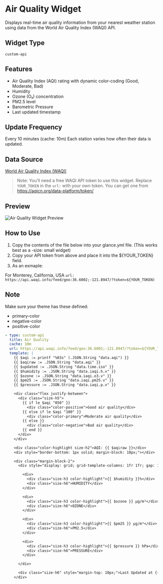 # Air Quality Widget

Displays real-time air quality information from your nearest weather station using data from the World Air Quality Index (WAQI) API.

## Widget Type
`custom-api`

## Features
- Air Quality Index (AQI) rating with dynamic color-coding (Good, Moderate, Bad)
- Humidity
- Ozone (O₃) concentration
- PM2.5 level
- Barometric Pressure
- Last updated timestamp

## Update Frequency
Every 10 minutes (cache: 10m)
Each station varies how often their data is updated.

## Data Source
[World Air Quality Index (WAQI)](https://waqi.info/)

> Note: You’ll need a free WAQI API token to use this widget. Replace `YOUR_TOKEN` in the `url:` with your own token. You can get one from https://aqicn.org/data-platform/token/

## Preview

![Air Quality Widget Preview](./preview/air-quality.png)

## How to Use
1. Copy the contents of the file below into your glance.yml file. (This works best as a -size: small widget)
2. Copy your API token from above and place it into the ${YOUR_TOKEN} field.
3. As an exmaple:

For Monterey, California, USA
`url: https://api.waqi.info/feed/geo:36.6002;-121.8947/?token=${YOUR_TOKEN)`

## Note
Make sure your theme has these defined:
- primary-color
- negative-color
- positive-color

```yaml
- type: custom-api
  title: Air Quality
  cache: 10m
  url: https://api.waqi.info/feed/geo:36.6002;-121.8947/?token=${YOUR_TOKEN}
  template: |
    {{ $aqi := printf "%03s" (.JSON.String "data.aqi") }}
    {{ $aqiraw := .JSON.String "data.aqi" }}
    {{ $updated := .JSON.String "data.time.iso" }}
    {{ $humidity := .JSON.String "data.iaqi.h.v" }}
    {{ $ozone := .JSON.String "data.iaqi.o3.v" }}
    {{ $pm25 := .JSON.String "data.iaqi.pm25.v" }}
    {{ $pressure := .JSON.String "data.iaqi.p.v" }}

    <div class="flex justify-between">
      <div class="size-h5">
        {{ if le $aqi "050" }}
          <div class="color-positive">Good air quality</div>
        {{ else if le $aqi "100" }}
          <div class="color-primary">Moderate air quality</div>
        {{ else }}
          <div class="color-negative">Bad air quality</div>
        {{ end }}
      </div>
    </div>

    <div class="color-highlight size-h2">AQI: {{ $aqiraw }}</div>
    <div style="border-bottom: 1px solid; margin-block: 10px;"></div>

    <div class="margin-block-2">
      <div style="display: grid; grid-template-columns: 1fr 1fr; gap: 10px;">

        <div>
          <div class="size-h3 color-highlight">{{ $humidity }}%</div>
          <div class="size-h6">HUMIDITY</div>
        </div>

        <div>
          <div class="size-h3 color-highlight">{{ $ozone }} μg/m³</div>
          <div class="size-h6">OZONE</div>
        </div>

        <div>
          <div class="size-h3 color-highlight">{{ $pm25 }} μg/m³</div>
          <div class="size-h6">PM2.5</div>
        </div>

        <div>
          <div class="size-h3 color-highlight">{{ $pressure }} hPa</div>
          <div class="size-h6">PRESSURE</div>
        </div>

      </div>

      <div class="size-h6" style="margin-top: 10px;">Last Updated at {{ slice $updated 11 16 }}</div>
    </div>
```
